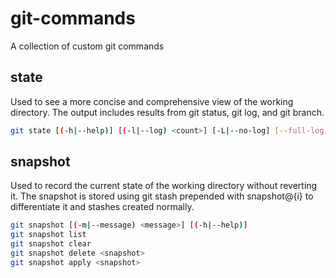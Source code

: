 # git-commands

A collection of custom git commands

## state

Used to see a more concise and comprehensive view of the working directory. The output includes results from git status, git log, and git branch.

```bash
git state [(-h|--help)] [(-l|--log) <count>] [-L|--no-log] [--full-log] [-S|--no-status] [-B|--no-branches] [-T|--no-stashes]
```

## snapshot

Used to record the current state of the working directory without reverting it. The snapshot is stored using git stash prepended with snapshot@{i} to differentiate it and stashes created normally.

```bash
git snapshot [(-m|--message) <message>] [(-h|--help)]
git snapshot list
git snapshot clear
git snapshot delete <snapshot>
git snapshot apply <snapshot>
```
